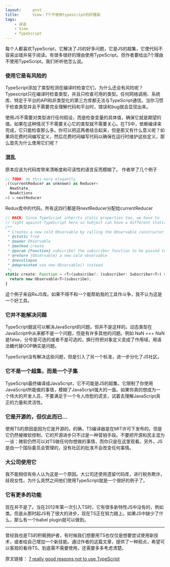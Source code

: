 ```yaml
---
layout:     post
title:      View：7个不使用typescript的好理由
tags:
    - 译读
    - View
    - TypeScript
---
```


每个人都喜欢TypeScript，它解决了JS的好多问题，它是JS的超集，它使代码不容易出错并易于阅读。有很多很好的理由使用TypeScript。但作者要给出7个理由不使用TypeScript。我们听听他怎么说。

### 使用它是有风险的

TypeScript添加了类型检测在编译时检查它们，为什么还会有风险呢？Typescript只在编译时检查类型，并且只检查可用的类型。任何网络调用、系统库、特定于平台的API和非类型化的第三方库都无法与TypeScript通信。当你习惯于检查类型并且不需要完全理解代码和平台时，错误和bug就会显现出来。

使用JS不需要对类型进行任何假设，而是检查变量的具体值，确保它就是期望的值。如果在这种情况下不需要关心它的类型就不需要关心。在TS中，依赖编译来完成，它只能检查那么多。你可以把这两者结合起来，但是那又有什么意义呢？如果将花费时间编写定义，然后花费时间编写代码以确保在运行时维护这些定义，那么首先为什么使用它们呢？

### 混乱

原本应该为代码库带来清晰度和可读性的语言反而模糊了。
作者举了几个例子

```js
// TODO: do this more elegantly
;((currentReducer as unknown) as Reducer<
  NewState,
  NewActions
>) = nextReducer
```

Redux库中的代码，所有这四行都是将nextReducer分配给currentReducer

```js
// HACK: Since TypeScript inherits static properties too, we have to
// fight against TypeScript here so Subject can have a different static create signature
/**
 * Creates a new cold Observable by calling the Observable constructor
 * @static true
 * @owner Observable
 * @method create
 * @param {Function} subscribe? the subscriber function to be passed to the Observable constructor
 * @return {Observable} a new cold observable
 * @nocollapse
 * @deprecated use new Observable() instead
 */
static create: Function = <T>(subscribe?: (subscriber: Subscriber<T>) => TeardownLogic) => {
  return new Observable<T>(subscribe);
}
```

这个例子来自RxJS库。如果不得不和一个能帮助我的工具作斗争，我不认为这是一个好工具。

### 它并不能解决问题

TypeScript据说可以解决JavaScript的问题。但并不是这样的。动态类型在JavaScript中从来都不是一个问题，但是有许多其他的问题。例如 NaN === NaN 是false，分号是可选的或者不是可选的，换行符把对象定义变成了作用域，用语法糖代替OOP确实是问题。

TypeScript没有解决这些问题，但是引入了另一个标准，进一步分化了JS社区。

### 它不是一个超集，而是一个子集
TypeScript最终编译成JavaScript，它不可能是JS的超集。它限制了你使用JavaScript所能做的事情，模糊了JavaScript强大的一面。如果你真的想成为一个伟大的开发人员，不要满足于一个令人欣慰的谎言，试着去理解JavaScript真正的力量和灵活性。

### 它是开源的，但仅此而已...

使用TS的原因是因为它是开源的。的确，TS编译器是在MIT许可下发布的。但是它仍然被微软控制，它的开源进步只不过是一种营销手段。不要把开源和民主混为一谈：微软仍然可以对TS做任何你想做的事情，而你只是在这里观看。另外，JS是由一个国际委员会管理的，没有社区的批准不会改变任何事情。

### 大公司使用它

我不能相信有些人认为这是一个原因。大公司还使用遗留代码库，进行税务欺诈，歧视女性。为什么突然之间他们使用TypeScript就是一个很好的例子了。

### 它有更多的功能

现在并不是了。当在2012年第一次引入TS时，它有很多新特性JS中没有的，例如类。但是从那时起JS有了很大的进步，现在TS正在努力跟上。如果JS中缺少了什么，那么有一个babel plugin就可以做到。

--- 

曾经我也是TS的积极拥护者，有时候我们想要用TS也仅仅是想要尝试使用新技术，或者给自己增加一个新技能。通过作者的这篇文章，提供了一种观点，希望可以客观的看待TS，到底需不需要使用，还需要多多考虑清楚。

原文链接：
[7 really good reasons not to use TypeScript](https://medium.com/javascript-in-plain-english/7-really-good-reasons-not-to-use-typescript-166af597c466)